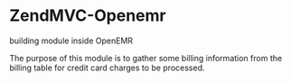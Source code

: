# ZendMVC-Openemr
building module inside OpenEMR

The purpose of this module is to gather some billing information from the billing table for credit card charges to be processed. 


